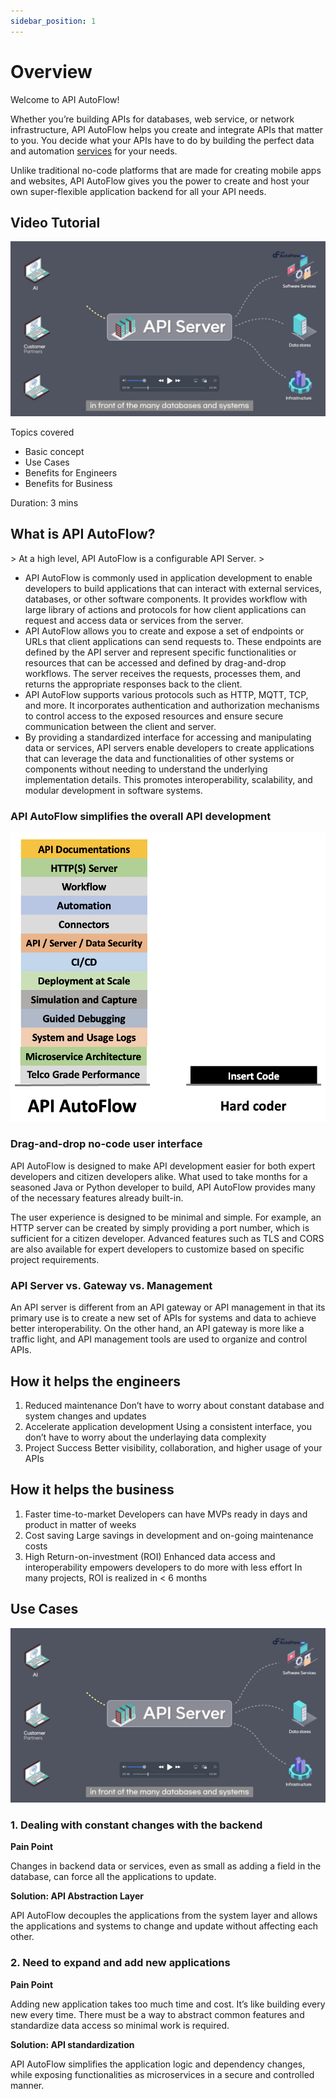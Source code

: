 ```yaml
---
sidebar_position: 1
---
```

# Overview

Welcome to API AutoFlow!

Whether you’re building APIs for databases, web service, or network infrastructure, API AutoFlow helps you create and integrate APIs that matter to you.  You decide what your APIs have to do by building the perfect data and automation [services](../https://www.notion.so/Service-936e49b6f28d41558944966f4d3f8474) for your needs.

Unlike traditional no-code platforms that are made for creating mobile apps and websites, API AutoFlow gives you the power to create and host your own super-flexible application backend for all your API needs.

## Video Tutorial

![Untitled](Untitled.png)

Topics covered

- Basic concept
- Use Cases
- Benefits for Engineers
- Benefits for Business

Duration:  3 mins

## What is API AutoFlow?

&gt; At a high level, API AutoFlow is a configurable API Server.
&gt; 
- API AutoFlow is commonly used in application development to enable developers to build applications that can interact with external services, databases, or other software components. It provides workflow with large library of actions and protocols for how client applications can request and access data or services from the server.
- API AutoFlow allows you to create and expose a set of endpoints or URLs that client applications can send requests to. These endpoints are defined by the API server and represent specific functionalities or resources that can be accessed and defined by drag-and-drop workflows. The server receives the requests, processes them, and returns the appropriate responses back to the client.
- API AutoFlow supports various protocols such as HTTP, MQTT, TCP, and more. It incorporates authentication and authorization mechanisms to control access to the exposed resources and ensure secure communication between the client and server.
- By providing a standardized interface for accessing and manipulating data or services, API servers enable developers to create applications that can leverage the data and functionalities of other systems or components without needing to understand the underlying implementation details. This promotes interoperability, scalability, and modular development in software systems.

### **API AutoFlow simplifies the overall API development**

![Untitled](Untitled%201.png)

### Drag-and-drop no-code user interface

API AutoFlow is designed to make API development easier for both expert developers and citizen developers alike. What used to take months for a seasoned Java or Python developer to build, API AutoFlow provides many of the necessary features already built-in.

The user experience is designed to be minimal and simple. For example, an HTTP server can be created by simply providing a port number, which is sufficient for a citizen developer. Advanced features such as TLS and CORS are also available for expert developers to customize based on specific project requirements.

### API Server vs. Gateway vs. Management

An API server is different from an API gateway or API management in that its primary use is to create a new set of APIs for systems and data to achieve better interoperability. On the other hand, an API gateway is more like a traffic light, and API management tools are used to organize and control APIs.

## How it helps the engineers

1. Reduced maintenance
Don’t have to worry about constant database and system changes and updates
2. Accelerate application development
Using a consistent interface, you don’t have to worry about the underlaying data complexity
3. Project Success
Better visibility, collaboration, and higher usage of your APIs

## How it helps the business

1. Faster time-to-market
Developers can have MVPs ready in days and product in matter of weeks
2. Cost saving
Large savings in development and on-going maintenance costs
3. High Return-on-investment (ROI)
Enhanced data access and interoperability empowers developers to do more with less effort
In many projects, ROI is realized in &lt; 6 months

## Use Cases

![Untitled](Untitled.png)

### 1. Dealing with constant changes with the backend

**Pain Point**

Changes in backend data or services, even as small as adding a field in the database, can force all the applications to update.

**Solution: API Abstraction Layer**

API AutoFlow decouples the applications from the system layer and allows the applications and systems to change and update without affecting each other.

### 2. Need to expand and add new applications

**Pain Point**

Adding new application takes too much time and cost.  It’s like building every new every time.  There must be a way to abstract common features and standardize data access so minimal work is required.

**Solution: API standardization**

API AutoFlow simplifies the application logic and dependency changes, while exposing functionalities as microservices in a secure and controlled manner.